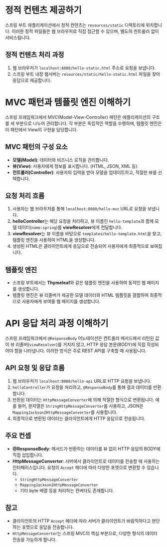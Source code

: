 # 정적 컨텐츠 제공하기

스프링 부트 애플리케이션에서 정적 컨텐츠는 `resources/static` 디렉토리에 위치합니다. 이러한 정적 파일들은 웹 브라우저로 직접 접근할 수 있으며, 별도의 컨트롤러 없이 서비스됩니다.

## 정적 컨텐츠 처리 과정

1. 웹 브라우저가 `localhost:8080/hello-static.html` 주소로 요청을 보냅니다.
2. 스프링 부트 내장 웹서버는 `resources/static/hello-static.html` 파일을 찾아 응답으로 제공합니다.


# MVC 패턴과 템플릿 엔진 이해하기

스프링 프레임워크에서 MVC(Model-View-Controller) 패턴은 애플리케이션의 구조를 세 부분으로 나누어 관리합니다. 각 부분은 독립적인 역할을 수행하며, 템플릿 엔진은 이 패턴에서 View의 구현을 담당합니다.

## MVC 패턴의 구성 요소

- **모델(Model)**: 데이터와 비즈니스 로직을 관리합니다.
- **뷰(View)**: 사용자에게 정보를 표시합니다. (HTML, JSON, XML 등)
- **컨트롤러(Controller)**: 사용자의 입력을 받아 모델을 업데이트하고, 적절한 뷰를 선택합니다.

## 요청 처리 흐름

1. 사용자는 웹 브라우저를 통해 `localhost:8080/hello-mvc` URL로 요청을 보냅니다.
2. **helloController**는 해당 요청을 처리하고, 뷰 이름인 `hello-template`과 함께 모델 데이터(`name:spring`)를 **viewResolver**에게 전달합니다.
3. **viewResolver**는 뷰 이름을 바탕으로 `templates/hello-template.html`을 찾고, 템플릿 엔진을 사용하여 HTML을 생성합니다.
4. 생성된 HTML은 클라이언트에게 응답으로 전송되어 사용자에게 최종적으로 보여집니다.

## 템플릿 엔진

- 스프링 부트에서는 **Thymeleaf**와 같은 템플릿 엔진을 사용하여 동적인 웹 페이지를 생성합니다.
- 템플릿 엔진은 뷰 리졸버가 제공한 모델 데이터와 HTML 템플릿을 결합하여 최종적으로 사용자에게 보여줄 웹 페이지를 생성합니다.

# API 응답 처리 과정 이해하기

스프링 프레임워크에서 `@ResponseBody` 어노테이션은 컨트롤러 메서드에서 리턴된 값이 뷰 리졸버(`viewResolver`)를 거치지 않고, HTTP 응답 본문(BODY)에 직접 작성되어야 함을 나타냅니다. 
이러한 방식은 주로 REST API를 구축할 때 사용됩니다.

## API 요청 및 응답 흐름

1. 웹 브라우저가 `localhost:8080/hello-api` URL로 HTTP 요청을 보냅니다.
2. `helloController`가 요청을 처리하고, `@ResponseBody`를 통해 결과 데이터를 반환합니다.
3. 반환된 데이터는 `HttpMessageConverter`에 의해 적절한 형식으로 변환됩니다. 예를 들어, 문자열은 `StringHttpMessageConverter`를 사용하고, 
JSON은 `MappingJackson2HttpMessageConverter`를 사용합니다.
4. 최종적으로 변환된 데이터는 클라이언트에게 HTTP 응답으로 전송됩니다.

## 주요 컨셉

- **@ResponseBody**: 메서드가 반환하는 데이터를 뷰 없이 HTTP 응답의 BODY에 직접 삽입합니다.
- **HttpMessageConverter**: 서버에서 클라이언트로 데이터를 전송할 때 사용하는 인터페이스입니다. 요청의 `Accept` 헤더에 따라 다양한 포맷으로 변환할 수 있습니다.
    - `StringHttpMessageConverter`
    - `MappingJackson2HttpMessageConverter`
    - 기타 byte 배열 등을 처리하는 컨버터도 존재합니다.

## 참고

- 클라이언트의 HTTP `Accept` 헤더에 따라 서버가 클라이언트가 바람직하다고 판단하는 포맷으로 응답을 전송합니다.
- `HttpMessageConverter`는 스프링 MVC의 핵심 부분으로, 다양한 형식의 데이터 전송을 가능하게 합니다.


